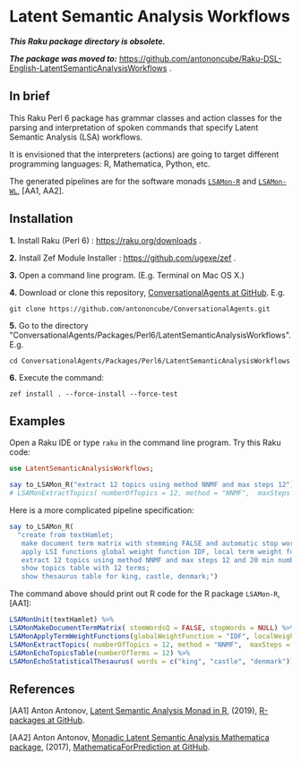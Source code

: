 # Latent Semantic Analysis Workflows 

***This Raku package directory is obsolete.***

***The package was moved to:*** https://github.com/antononcube/Raku-DSL-English-LatentSemanticAnalysisWorkflows .

## In brief

This Raku Perl 6 package has grammar classes and action classes for the parsing and
interpretation of spoken commands that specify Latent Semantic Analysis (LSA) workflows.

It is envisioned that the interpreters (actions) are going to target different
programming languages: R, Mathematica, Python, etc.

The generated pipelines are for the software monads 
[`LSAMon-R`](https://github.com/antononcube/R-packages/tree/master/LSAMon-R) 
and
[`LSAMon-WL`](https://github.com/antononcube/MathematicaForPrediction/blob/master/MonadicProgramming/MonadicLatentSemanticAnalysis.m),
\[AA1, AA2\].

## Installation

**1.** Install Raku (Perl 6) : https://raku.org/downloads . 

**2.** Install Zef Module Installer : https://github.com/ugexe/zef .

**3.** Open a command line program. (E.g. Terminal on Mac OS X.)

**4.** Download or clone this repository,
[ConversationalAgents at GitHub](https://github.com/antononcube/ConversationalAgents). E.g.

```
git clone https://github.com/antononcube/ConversationalAgents.git
```

**5.** Go to the directory "ConversationalAgents/Packages/Perl6/LatentSemanticAnalysisWorkflows". E.g.

```
cd ConversationalAgents/Packages/Perl6/LatentSemanticAnalysisWorkflows
```

**6.** Execute the command:
 
```
zef install . --force-install --force-test
```

## Examples

Open a Raku IDE or type `raku` in the command line program. Try this Raku code:

```raku
use LatentSemanticAnalysisWorkflows;

say to_LSAMon_R("extract 12 topics using method NNMF and max steps 12");
# LSAMonExtractTopics( numberOfTopics = 12, method = "NNMF",  maxSteps = 12)
``` 
    
Here is a more complicated pipeline specification:

```raku
say to_LSAMon_R(
  "create from textHamlet;
   make document term matrix with stemming FALSE and automatic stop words;
   apply LSI functions global weight function IDF, local term weight function TermFrequency, normalizer function Cosine;
   extract 12 topics using method NNMF and max steps 12 and 20 min number of documents per term;
   show topics table with 12 terms;
   show thesaurus table for king, castle, denmark;")
```

The command above should print out R code for the R package `LSAMon-R`, \[AA1\]:

```r
LSAMonUnit(textHamlet) %>%
LSAMonMakeDocumentTermMatrix( stemWordsQ = FALSE, stopWords = NULL) %>%
LSAMonApplyTermWeightFunctions(globalWeightFunction = "IDF", localWeightFunction = "None", normalizerFunction = "Cosine") %>%
LSAMonExtractTopics( numberOfTopics = 12, method = "NNMF",  maxSteps = 12, minNumberOfDocumentsPerTerm = 20) %>%
LSAMonEchoTopicsTable(numberOfTerms = 12) %>%
LSAMonEchoStatisticalThesaurus( words = c("king", "castle", "denmark"))
```    

## References

\[AA1\] Anton Antonov,
[Latent Semantic Analysis Monad in R](https://github.com/antononcube/R-packages/tree/master/LSAMon-R),
(2019),
[R-packages at GitHub](https://github.com/antononcube/R-packages).

\[AA2\] Anton Antonov,
[Monadic Latent Semantic Analysis Mathematica package](https://github.com/antononcube/MathematicaForPrediction/blob/master/MonadicProgramming/MonadicLatentSemanticAnalysis.m),
(2017),
[MathematicaForPrediction at GitHub](https://github.com/antononcube/MathematicaForPrediction).

